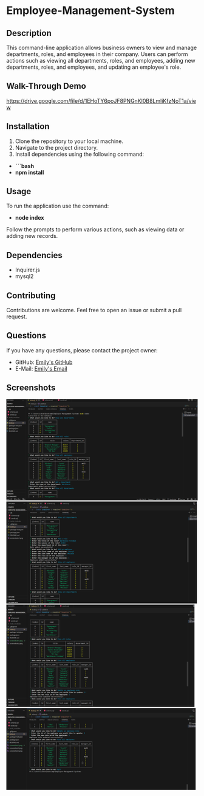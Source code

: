 # Employee-Management-System

## Description
This command-line application allows business owners to view and manage departments, roles, and employees in their company. Users can perform actions such as viewing all departments, roles, and employees, adding new departments, roles, and employees, and updating an employee's role.

## Walk-Through Demo
https://drive.google.com/file/d/1EHoTY6poJF8PNGnKl0B8LmliKfzNoT1a/view

## Installation
1. Clone the repository to your local machine.
2. Navigate to the project directory.
3. Install dependencies using the following command:
 - **```bash**
 - **npm install**

 ## Usage
To run the application use the command: 
- **node index**

Follow the prompts to perform various actions, such as viewing data or adding new records.

## Dependencies
- Inquirer.js
- mysql2

## Contributing
Contributions are welcome. Feel free to open an issue or submit a pull request.

## Questions
If you have any questions, please contact the project owner:

- GitHub: [Emily's GitHub](https://github.com/mLek10)
- E-Mail: [Emily's Email](caton.emily@yahoo.com)

## Screenshots
<img src="assets/screenshots1.png">
<img src="assets/screenshots2.png">
<img src="assets/screenshots3.png">
<img src="assets/screenshots4.png">